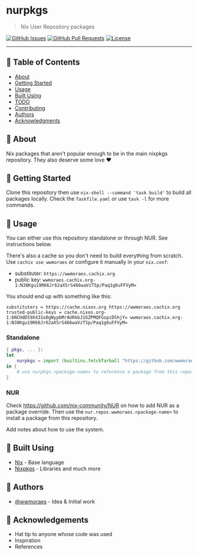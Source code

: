 # nurpkgs

> Nix User Repository packages

[![GitHub Issues](https://img.shields.io/github/issues/wwmoraes/nurpkgs.svg)](https://github.com/wwmoraes/nurpkgs/issues)
[![GitHub Pull Requests](https://img.shields.io/github/issues-pr/wwmoraes/nurpkgs.svg)](https://github.com/wwmoraes/nurpkgs/pulls)
[![License](https://img.shields.io/badge/license-MIT-blue.svg)](/LICENSE)

---

## 📝 Table of Contents

- [About](#-about)
- [Getting Started](#-getting-started)
- [Usage](#-usage)
- [Built Using](#-built-using)
- [TODO](./TODO.md)
- [Contributing](./CONTRIBUTING.md)
- [Authors](#-authors)
- [Acknowledgments](#-acknowledgements)

## 🧐 About

Nix packages that aren't popular enough to be in the main nixpkgs repository.
They also deserve some love ❤️

## 🏁 Getting Started

Clone this repository then use `nix-shell --command 'task build'` to build all
packages locally. Check the `Taskfile.yaml` or use `task -l` for more commands.

## 🎈 Usage

You can either use this repository standalone or through NUR. See instructions
below.

There's also a cache so you don't need to build everything from scratch. Use
`cachix use wwmoraes` or configure it manually in your `nix.conf`:

- substituter: `https://wwmoraes.cachix.org`
- public key: `wwmoraes.cachix.org-1:N38Kgu19R66Jr62aX5rS466waVzT5p/Paq1g6uFFVyM=`

You should end up with something like this:

```text
substituters = https://cache.nixos.org https://wwmoraes.cachix.org
trusted-public-keys = cache.nixos.org-1:6NCHdD59X431o0gWypbMrAURkbJ16ZPMQFGspcDShjY= wwmoraes.cachix.org-1:N38Kgu19R66Jr62aX5rS466waVzT5p/Paq1g6uFFVyM=
```

### Standalone

```nix
{ pkgs, ... }:
let
	nurpkgs = import (builtins.fetchTarball "https://github.com/wwmoraes/nurpkgs/archive/master.tar.gz") { inherit pkgs; };
in {
	# use nurpkgs.<package-name> to reference a package from this repository
}
```

### NUR

Check <https://github.com/nix-community/NUR> on how to add NUR as a package
override. Then use the `nur.repos.wwmoraes.<package-name>` to install a package
from this repository.

Add notes about how to use the system.

## 🔧 Built Using

- [Nix](https://nixos.org) - Base language
- [Nixpkgs](https://github.com/NixOS/nixpkgs) - Libraries and much more

## 🧍 Authors

- [@wwmoraes](https://github.com/wwmoraes) - Idea & Initial work

## 🎉 Acknowledgements

- Hat tip to anyone whose code was used
- Inspiration
- References
